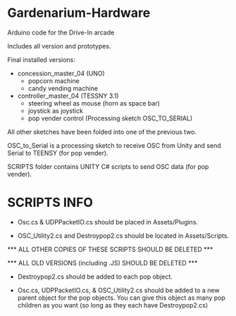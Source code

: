 Gardenarium-Hardware
====================

Arduino code for the Drive-In arcade

Includes all version and prototypes.

Final installed versions: 
* concession_master_04 (UNO)
	* popcorn machine
	* candy vending machine
* controller_master_04 (TESSNY 3.1)
	* steering wheel as mouse (horn as space bar)
	* joystick as joystick
	* pop vender control (Processing sketch OSC_TO_SERIAL)

All other sketches have been folded into one of the previous two. 

OSC_to_Serial is a processing sketch to receive OSC from Unity and send Serial to TEENSY (for pop vender).

SCRIPTS folder contains UNITY C# scripts to send OSC data (for pop vender).

SCRIPTS INFO
============

* Osc.cs & UDPPacketIO.cs should be placed in Assets/Plugins.

* OSC_Utility2.cs and Destroypop2.cs should be located in Assets/Scripts. 

*** ALL OTHER COPIES OF THESE SCRIPTS SHOULD BE DELETED ***

*** ALL OLD VERSIONS (including .JS) SHOULD BE DELETED ***

* Destroypop2.cs should be added to each pop object.

* Osc.cs, UDPPacketIO.cs, & OSC_Utility2.cs should be added to a new parent object for the pop objects.  You can give this object as many pop children as you want (so long as they each have Destroypop2.cs)